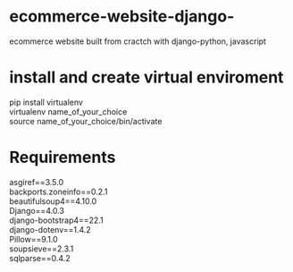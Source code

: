 # ecommerce-website-django-
ecommerce website built from cractch with django-python, javascript

# install and create virtual enviroment

pip install virtualenv <br>
virtualenv name_of_your_choice<br>
source name_of_your_choice/bin/activate

# Requirements
asgiref==3.5.0<br>
backports.zoneinfo==0.2.1<br>
beautifulsoup4==4.10.0<br>
Django==4.0.3<br>
django-bootstrap4==22.1<br>
django-dotenv==1.4.2<br>
Pillow==9.1.0<br>
soupsieve==2.3.1<br>
sqlparse==0.4.2

